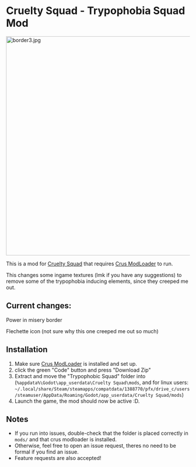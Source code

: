 # Cruelty Squad - Trypophobia Squad Mod

<img src="https://github.com/accuwau/trypophobic-squad/raw/master/media/border3.png" title="" alt="border3.jpg" width="600">

This is a mod for [Cruelty Squad](https://store.steampowered.com/app/1388770/Cruelty_Squad/) that requires [Crus ModLoader](https://github.com/CruS-Modding-Infrastructure/crus-modloader) to run.

This changes some ingame textures (lmk if you have any suggestions) to remove some of the trypophobia inducing elements, since they creeped me out.

## Current changes:

Power in misery border

Flechette icon (not sure why this one creeped me out so much)

## Installation

1. Make sure [Crus ModLoader](https://github.com/crus-modloader) is installed and set up.
2. click the green "Code" button and press "Download Zip"
3. Extract and move the "Trypophobic Squad" folder into (`%appdata%\Godot\app_userdata\Cruelty Squad\mods`, and for linux users: `~/.local/share/Steam/steamapps/compatdata/1388770/pfx/drive_c/users/steamuser/AppData/Roaming/Godot/app_userdata/Cruelty Squad/mods`)
4. Launch the game, the mod should now be active :D.

## Notes

- If you run into issues, double-check that the folder is placed correctly in `mods/` and that crus modloader is installed.
- Otherwise, feel free to open an issue request, theres no need to be formal if you find an issue.
- Feature requests are also accepted!
